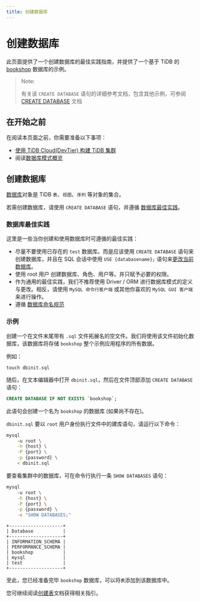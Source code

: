 ```yaml
---
title: 创建数据库
---
```


# 创建数据库

此页面提供了一个创建数据库的最佳实践指南，并提供了一个基于 TiDB 的 [bookshop](/develop/bookshop-schema-design.md) 数据库的示例。

> Note:
>
> 有关该 `CREATE DATABASE` 语句的详细参考文档，包含其他示例，可参阅 [CREATE DATABASE](https://docs.pingcap.com/zh/tidb/stable/sql-statement-create-database) 文档

## 在开始之前

在阅读本页面之前，你需要准备以下事项：

- [使用 TiDB Cloud(DevTier) 构建 TiDB 集群](/develop/build-cluster-in-cloud.md)
- 阅读[数据库模式概览](/develop/schema-design-overview.md)

## 创建数据库

[数据库](/develop/schema-design-overview.md#数据库-database)对象是 TiDB `表`、`视图`、`序列` 等对象的集合。

若需创建数据库，请使用 `CREATE DATABASE` 语句，并遵循 [数据库最佳实践](#数据库最佳实践)。

### 数据库最佳实践

这里是一些当你创建和使用数据库时可遵循的最佳实践：

- 尽量不要使用已存在的 `test` 数据库。而是应该使用 `CREATE DATABASE` 语句来创建数据库，并且在 SQL 会话中使用 `USE {databasename};` 语句来[更改当前数据库](https://docs.pingcap.com/zh/tidb/stable/sql-statement-use)。
- 使用 root 用户 创建数据库、角色、用户等。并只赋予必要的权限。
- 作为通用的最佳实践，我们不推荐使用 Driver / ORM 进行数据库模式的定义与更改。相反，请使用 `MySQL 命令行客户端` 或其他你喜欢的 `MySQL GUI 客户端` 来进行操作。
- 遵循 [数据库命名规范](/develop/object-naming-guidelines.md#2-数据库命名规范)

### 示例

创建一个在文件末尾带有 `.sql` 文件拓展名的空文件。我们将使用该文件初始化数据库，该数据库将存储 `bookshop` 整个示例应用程序的所有数据。

例如：

```
touch dbinit.sql
```

随后，在文本编辑器中打开 `dbinit.sql`，然后在文件顶部添加 `CREATE DATABASE` 语句：

```sql
CREATE DATABASE IF NOT EXISTS `bookshop`;
```

此语句会创建一个名为 `bookshop` 的数据库 (如果尚不存在)。

`dbinit.sql` 要以 `root` 用户身份执行文件中的建库语句，请运行以下命令：

```sh
mysql
    -u root \
    -h {host} \
    -P {port} \
    -p {password} \
    < dbinit.sql
```

要查看集群中的数据库，可在命令行执行一条 `SHOW DATABASES` 语句：

```sh
mysql
    -u root \
    -h {host} \
    -P {port} \
    -p {password} \
    -e "SHOW DATABASES;"
```

```
+--------------------+
| Database           |
+--------------------+
| INFORMATION_SCHEMA |
| PERFORMANCE_SCHEMA |
| bookshop           |
| mysql              |
| test               |
+--------------------+
```

至此，您已经准备完毕 `bookshop` 数据库，可以将`表`添加到该数据库中。

您可继续阅读[创建表](/develop/create-table.md)文档获得相关指引。
